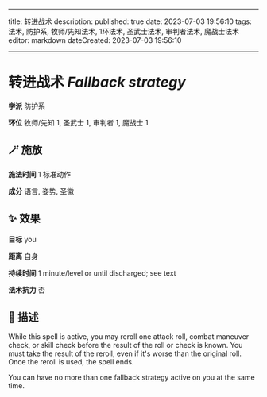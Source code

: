 
---
title: 转进战术
description: 
published: true
date: 2023-07-03 19:56:10
tags: 法术, 防护系, 牧师/先知法术, 1环法术, 圣武士法术, 审判者法术, 魔战士法术
editor: markdown
dateCreated: 2023-07-03 19:56:10

---

# **转进战术** *Fallback strategy*

**学派** 防护系 

**环位** 牧师/先知 1, 圣武士 1, 审判者 1, 魔战士 1

## 🪄 施放

**施法时间** 1 标准动作

**成分** 语言, 姿势, 圣徽

## ✨ 效果 

**目标** you 

**距离** 自身  

**持续时间** 1 minute/level or until discharged; see text 

**法术抗力** 否

## 📖 描述

While this spell is active, you may reroll one attack roll, combat maneuver check, or skill check before the result of the roll or check is known. You must take the result of the reroll, even if it's worse than the original roll. Once the reroll is used, the spell ends.

You can have no more than one fallback strategy active on you at the same time.
    
